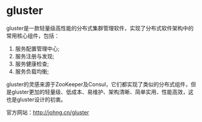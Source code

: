 # gluster

gluster是一款轻量级高性能的分布式集群管理软件，实现了分布式软件架构中的常用核心组件，包括：
1. 服务配置管理中心;
2. 服务注册与发现;
3. 服务健康检查;
4. 服务负载均衡;

gluster的灵感来源于ZooKeeper及Consul，它们都实现了类似的分布式组件，但是gluster更加的轻量级、低成本、易维护、架构清晰、简单实用、性能高效，这也是gluster设计的初衷。

官方网站：http://johng.cn/gluster




